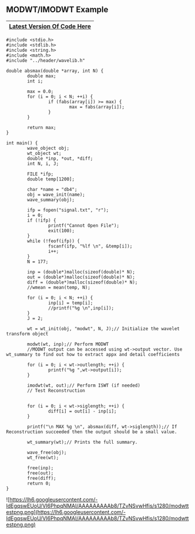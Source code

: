 ## MODWT/IMODWT Example ##

| **[Latest Version Of Code Here](https://code.google.com/p/wavelib/source/browse/test/modwttest.c)** |
|:----------------------------------------------------------------------------------------------------|

```
#include <stdio.h>
#include <stdlib.h>
#include <string.h>
#include <math.h>
#include "../header/wavelib.h"

double absmax(double *array, int N) {
        double max;
        int i;

        max = 0.0;
        for (i = 0; i < N; ++i) {
                if (fabs(array[i]) >= max) {
                        max = fabs(array[i]);
                }
        }

        return max;
}

int main() {
        wave_object obj;
        wt_object wt;
        double *inp, *out, *diff;
        int N, i, J;

        FILE *ifp;
        double temp[1200];

        char *name = "db4";
        obj = wave_init(name);
        wave_summary(obj);

        ifp = fopen("signal.txt", "r");
        i = 0;
        if (!ifp) {
                printf("Cannot Open File");
                exit(100);
        }
        while (!feof(ifp)) {
                fscanf(ifp, "%lf \n", &temp[i]);
                i++;
        }
        N = 177;

        inp = (double*)malloc(sizeof(double)* N);
        out = (double*)malloc(sizeof(double)* N);
        diff = (double*)malloc(sizeof(double)* N);
        //wmean = mean(temp, N);

        for (i = 0; i < N; ++i) {
                inp[i] = temp[i];
                //printf("%g \n",inp[i]);
        }
        J = 2;

        wt = wt_init(obj, "modwt", N, J);// Initialize the wavelet transform object
       
        modwt(wt, inp);// Perform MODWT
        //MODWT output can be accessed using wt->output vector. Use wt_summary to find out how to extract appx and detail coefficients
       
        for (i = 0; i < wt->outlength; ++i) {
                printf("%g ",wt->output[i]);
        }

        imodwt(wt, out);// Perform ISWT (if needed)
        // Test Reconstruction


        for (i = 0; i < wt->siglength; ++i) {
                diff[i] = out[i] - inp[i];
        }

        printf("\n MAX %g \n", absmax(diff, wt->siglength));// If Reconstruction succeeded then the output should be a small value.
       
        wt_summary(wt);// Prints the full summary.

        wave_free(obj);
        wt_free(wt);

        free(inp);
        free(out);
        free(diff);
        return 0;
}

```

![https://lh6.googleusercontent.com/-IdEgqswEUoU/VI6PhpqNMAI/AAAAAAAAAb8/TZvNSvwHfis/s1280/modwttestpng.png](https://lh6.googleusercontent.com/-IdEgqswEUoU/VI6PhpqNMAI/AAAAAAAAAb8/TZvNSvwHfis/s1280/modwttestpng.png)